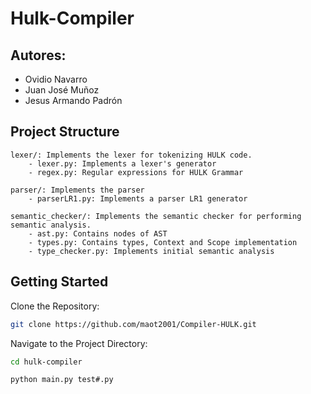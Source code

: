 # Hulk-Compiler

## Autores:
- Ovidio Navarro
- Juan José Muñoz
- Jesus Armando Padrón


## Project Structure

    
    lexer/: Implements the lexer for tokenizing HULK code.
        - lexer.py: Implements a lexer's generator
        - regex.py: Regular expressions for HULK Grammar
    
    parser/: Implements the parser
        - parserLR1.py: Implements a parser LR1 generator

    semantic_checker/: Implements the semantic checker for performing semantic analysis. 
        - ast.py: Contains nodes of AST
        - types.py: Contains types, Context and Scope implementation
        - type_checker.py: Implements initial semantic analysis


## Getting Started

Clone the Repository:

```bash
git clone https://github.com/maot2001/Compiler-HULK.git
```

Navigate to the Project Directory:

```bash
cd hulk-compiler
```

```bash
python main.py test#.py
```